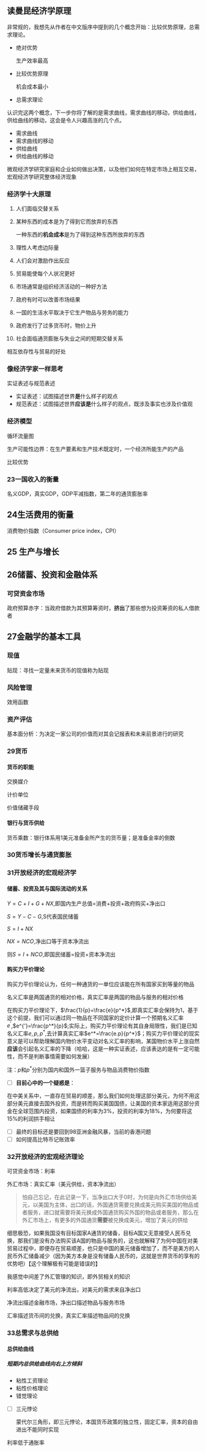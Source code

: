 ## 读曼昆经济学原理

非常规的，我想先从作者在中文版序中提到的几个概念开始：比较优势原理，总需求理论。

- 绝对优势

  生产效率最高

- 比较优势原理

  机会成本最小

- 总需求理论



认识完这两个概念，下一步你将了解的是需求曲线，需求曲线的移动，供给曲线，供给曲线的移动，这会是令人兴趣高涨的几个点。

- 需求曲线
- 需求曲线的移动
- 供给曲线
- 供给曲线的移动





微观经济学研究家庭和企业如何做出决策，以及他们如何在特定市场上相互交易，宏观经济学研究整体经济现象

### 经济学十大原理

1. 人们面临交替关系

2. 某种东西的成本是为了得到它而放弃的东西

   一种东西的**机会成本**是为了得到这种东西所放弃的东西

3. 理性人考虑边际量

4. 人们会对激励作出反应

5. 贸易能使每个人状况更好

6. 市场通常是组织经济活动的一种好方法

7. 政府有时可以改善市场结果

8. 一国的生活水平取决于它生产物品与劳务的能力

9. 政府发行了过多货币时，物价上升

10. 社会面临通货膨胀与失业之间的短期交替关系

相互依存性与贸易的好处



### 像经济学家一样思考

实证表述与规范表述

- 实证表述：试图描述世界**是**什么样子的观点
- 规范表述：试图描述世界**应该是**什么样子的观点，既涉及事实也涉及价值观

### 经济模型

循环流量图

生产可能性边界：在生产要素和生产技术既定时，一个经济所能生产的产品



比较优势

### 23一国收入的衡量

名义GDP，真实GDP，GDP平减指数，第二年的通货膨胀率

## 24生活费用的衡量

消费物价指数（Consumer price index，CPI）

## 25 生产与增长



## 26储蓄、投资和金融体系

### 可贷资金市场

政府预算赤字：当政府借款为其预算筹资时，**挤出**了那些想为投资筹资的私人借款者



## 27金融学的基本工具

### 现值

贴现：寻找一定量未来货币的现值称为贴现

### 风险管理

效用函数

### 资产评估

基本面分析：为决定一家公司的价值而对其会记报表和未来前景进行的研究



### 29货币

#### 货币的职能

交换媒介

计价单位

价值储藏手段

#### 银行与货币供给

货币乘数：银行体系用1美元准备金所产生的货币量；是准备金率的倒数



### 30货币增长与通货膨胀



### 31开放经济的宏观经济学

#### 储蓄、投资及其与国际流动的关系

$Y=C+I+G+NX$,即国内生产总值=消费+投资+政府购买+净出口

$S=Y-C-G$,S代表国民储蓄

$S=I+NX$

$NX=NCO$,净出口等于资本净流出

则$S=I+NCO$,即国民储蓄=投资+资本净流出

#### 购买力平价理论

购买力平价理论认为，任何一种通货的一单位应该能在所有国家买到等量的物品

名义汇率是两国通货的相对价格，真实汇率是两国的物品与服务的相对价格

在购买力平价理论下，$\frac{1}{p}=\frac{e}{p^*}$,即真实汇率会保持为1，基于这个前提，我们可以通过同一物品在不同国家的定价计算一个预期名义汇率$e^{'}$,$e^{'}=\frac{p^*}{p}$;实际上，购买力平价理论有其自身局限性，我们是已知名义汇率$e,p,p^*$,去计算真实汇率$e^*=\frac{e.p}{p^*}$；购买力平价理论的现实意义是可以帮助理解国内物价水平变动对名义汇率的影响，某国物价水平上涨自然**应该**会引起名义汇率的下降（哈哈，这是一种实证表述，应该表达的是有一定可能性，而不是判断事情需要如何发展）

注：$p$和$p^*$分别为国内和国外一篮子服务与物品消费物价指数



- [ ] **目前心中的一个疑惑是**：

在中美关系中，一直存在贸易的顺差，那么我们如何处理这部分美元，为何不用这部分美元直接去国外投资，而是转而购买美国国债，让美国的资本家适用这部分资金在全球范围内投资，如果国债的利率为3%，投资的利率为18%，为何要将这15%的利润拱手相让

- [ ] 最终的目标还是要回到98亚洲金融风暴，当前的香港问题
- [ ] 如何提高比特币记账效率

### 32开放经济的宏观经济理论

可贷资金市场：利率

外汇市场：真实汇率（美元供给，资本净流出）

> 怕自己忘记，在此记录一下，当净出口大于0时，为何是向外汇市场供给美元，以美国为主体，出口的话，外国通货需要兑换成美元购买美国的物品或者服务，进口就需要将美元换成外国通货购买外国的物品或者服务，那么在外汇市场上，有更多的外国通货**需要**被兑换成美元，增加了美元的供给

细思极恐，如果我国没有目标国家A通货的储备，目标A国又无意接受人民币兑换，那我们是没有办法购买该A国的物品与服务的，这也就解释了为何中国在对美贸易过程中，即便存在贸易顺差，也只是中国的美元储备增加了，而不是美方的人民币外汇储备减少（因为美方本身是没有储备人民币的，这就是世界货币的享有的优势吧）【这个理解极有可能是错误的】

我感觉中间差了外汇管理的知识，即外贸相关的知识



利率高低决定了美元的净流出，对美元的需求来自净出口



净流出描述金融市场，净出口描述物品与服务市场

汇率描述货币间的兑换，真实汇率描述物品间的兑换



### 33总需求与总供给



#### 总供给曲线

##### 短期内总供给曲线向右上方倾斜

- 粘性工资理论
- 粘性价格理论
- 错觉理论



- [ ] 三元悖论

  蒙代尔三角形，即三元悖论，本国货币政策的独立性，固定汇率，资本的自由进出不能同时实现



利率低于通胀率